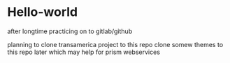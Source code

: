 # Hello-world
after longtime practicing on to gitlab/github

planning to clone transamerica project to this repo 
clone somew themes to this repo later which may help for prism webservices

